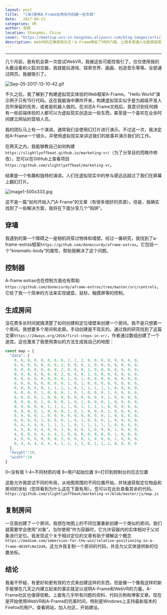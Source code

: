 ```yaml
---
layout: post
title:  "[译]使用A-Frame在两天内创建一些东西"
date:   2017-09-13
categories: VR
author: 张翔
location: ShangHai, China
cover: "https://meetsup.oss-cn-hangzhou.aliyuncs.com/blog-images/article10/cropped-virtual-reality-1898441_1920.jpg"
description: WebVR的正确使用方式！A-Frame降低了VR的门槛，让很多普通人也能很容易方便的创造自己VR作品，VR的玩法还有待挖掘，作者将PPT和VR结合，让与会者参与感爆棚！
---
```

---

几个月前，我有机会第一次尝试WebVR，我被这些可能性吸引了。仅仅使用我的头戴设备和火狐浏览器，我就能玩游戏、探索世界、画画、创造音乐等等。全部通过网页。我被吸引了。

![Sep-05-2017-13-10-42.gif](https://meetsup.oss-cn-hangzhou.aliyuncs.com/blog-images/article10/Sep-05-2017-13-10-42.gif)

不久之后，我了解到了构建虚拟现实体验的Web框架A-Frame。"Hello World"演示例子只有15行代码。这在我脑海中爆炸开来，构建虚拟现实似乎是为超级开发人员所保留的任务，或者是机器人做的。在浏览A-Frame文档后，我意识到任何拥有一些前端体验的人都可以为虚拟现实创造出一些东西，甚至是一个喜欢在业余时间建立网站的营销人员。

我的团队马上有一个演讲。通常我们会使用幻灯片进行演示。不过这一次，我决定给A-Frame一个镜头，并使用虚拟现实来讲述我们的故事并演示我们的工作。

在两天之内，我能够教自己如何构建`https://slightlyoffbeat.github.io/marketing-vr/`（为了分享目的而略作修改）。您可以在GitHub上查看项目`https://github.com/slightlyoffbeat/marketing-vr`。

结果是一个有趣和独特的演讲。人们在虚拟现实中的参与感远远超过了我们在屏幕上翻幻灯片。

![image1-500x333.jpg](https://meetsup.oss-cn-hangzhou.aliyuncs.com/blog-images/article10/image1-500x333.jpg)

这不是一篇“如何开始入门A-Frame”的文章（有很多很好的资源）。但是，我确实找到了一些解决方案，我将在下面分享几个“陷阱”。

## 穿墙
我遇到的第一个障碍之一是相机将穿过物体和墙壁。经过一番研究，我找到了a-frame-extras框架`https://github.com/donmccurdy/aframe-extras`。它包括一个“kinematic-body”的属性，帮助我解决了这个问题。

## 控制器
A-frame extras也在控制方面也有帮助`https://github.com/donmccurdy/aframe-extras/tree/master/src/controls`，它给了我一个简单的方法来实现键盘，鼠标，触摸屏等的控制。

## 生成房间
没花费多长时间就搞清楚了如何创建和定位墙壁来创建一个房间。我不是只想要一个房间。我想要多个房间和走廊。手动创建是不现实的。通过我的研究找到了这篇文章`https://24ways.org/2016/first-steps-in-vr/`，作者通过数组创建了一个迷宫。这也激发了我使用类似的方法生成我自己的地图：

```javascript
const map = {
  "data": [
    0, 0, 0, 0, 0, 0, 0, 0, 2, 2, 2, 0, 0, 0, 0, 0, 0, 0, 0,
    0, 0, 0, 0, 0, 0, 0, 2, 0, 0, 0, 2, 0, 0, 0, 0, 0, 0, 0,
    0, 0, 0, 0, 0, 0, 0, 2, 0, 0, 0, 2, 0, 0, 0, 0, 0, 0, 0,
    0, 0, 0, 0, 0, 0, 0, 2, 0, 0, 0, 2, 0, 0, 0, 0, 0, 0, 0,
    0, 0, 0, 0, 0, 0, 0, 0, 1, 0, 1, 0, 0, 0, 0, 0, 0, 0, 0,
    0, 0, 0, 0, 0, 0, 0, 0, 1, 0, 1, 0, 0, 0, 0, 0, 0, 0, 0,
    0, 0, 0, 0, 0, 1, 1, 1, 1, 0, 1, 1, 1, 1, 1, 0, 0, 0, 0,
    0, 0, 0, 0, 1, 0, 0, 0, 1, 0, 1, 0, 0, 0, 1, 0, 0, 0, 0,
    0, 0, 0, 0, 1, 0, 0, 0, 0, 0, 0, 0, 0, 0, 1, 0, 0, 0, 0,
    0, 0, 0, 0, 1, 0, 0, 0, 1, 0, 1, 0, 0, 0, 1, 0, 0, 0, 0,
    0, 0, 0, 0, 0, 1, 1, 1, 1, 0, 1, 1, 1, 1, 0, 0, 0, 0, 0,
    0, 0, 0, 0, 1, 0, 0, 0, 1, 0, 1, 0, 0, 0, 1, 0, 0, 0, 0,
    0, 0, 0, 0, 1, 0, 0, 0, 0, 0, 0, 0, 0, 0, 1, 0, 0, 0, 0,
    0, 0, 0, 0, 1, 0, 0, 0, 1, 0, 1, 0, 0, 0, 1, 0, 0, 0, 0,
    0, 4, 4, 4, 0, 1, 1, 1, 1, 0, 1, 1, 1, 1, 1, 0, 0, 0, 0,
    4, 0, 0, 0, 4, 0, 0, 1, 0, 0, 0, 1, 0, 0, 0, 1, 0, 0, 0,
    4, 0, 0, 0, 4, 4, 4, 1, 0, 8, 0, 0, 0, 0, 0, 1, 0, 0, 0,
    4, 0, 0, 0, 0, 0, 0, 3, 0, 0, 0, 1, 0, 0, 0, 1, 0, 0, 0,
    0, 4, 4, 4, 4, 4, 4, 1, 1, 1, 1, 0, 1, 1, 1, 0, 0, 0, 0
  ],
  "height":19,
  "width":19
}
```

0=没有墙
1-4=不同材质的墙
8=用户起始位置
9=打印到控制台的日志位置

这能允许我尝试不同的布局，从地图周围的不同位置开始，并快速获取定位物品和房间的坐标（您将看到为什么这在下面有用）。您可以在此处查看其余的代码。`https://github.com/slightlyoffbeat/marketing-vr/blob/master/js/map.js`

## 复制房间
一旦我创建了一个房间，我想在地图上的不同位置重新创建一个类似的房间。我们就需要学会使用"对象"。当你使用“作为容器时，它允许容器内的实体相对于父对象进行定位。我发现这个关于相对定位的文章有助于理解这个概念`https://medium.com/immersion-for-the-win/relative-positioning-in-a-frame-d839fc0e3249`。这允许我复制一个房间的代码，并且为父实体提供新的位置坐标。

## 结论
我毫不怀疑，有更好和更有效的方式来创建这样的东西，但是像一个像我这样的新手能够在几天之内建立起来的事实就足以说明A-Frame和WebVR的力量。A-Frame社区也值得信赖。上面有几乎所有问题的资料、代码示例和博客文章。现在是开始使用WebVR和A-Frame的完美时间，特别是Windows上支持最新版本的Firefox的用户。查看网站，加入社区，开始建设。

